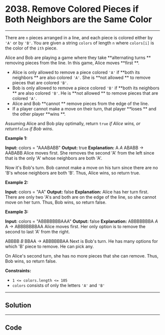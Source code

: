 # 2038. Remove Colored Pieces if Both Neighbors are the Same Color

---

There are `n` pieces arranged in a line, and each piece is colored either by `'A'` or by `'B'`. You are given a string `colors` of length `n` where `colors[i]` is the color of the `ith` piece.

Alice and Bob are playing a game where they take **alternating turns ** removing pieces from the line. In this game, Alice moves **first **.

  * Alice is only allowed to remove a piece colored `'A'` if **both its neighbors ** are also colored `'A'`. She is **not allowed ** to remove pieces that are colored `'B'`.
  * Bob is only allowed to remove a piece colored `'B'` if **both its neighbors ** are also colored `'B'`. He is **not allowed ** to remove pieces that are colored `'A'`.
  * Alice and Bob **cannot ** remove pieces from the edge of the line.
  * If a player cannot make a move on their turn, that player **loses ** and the other player **wins **.



Assuming Alice and Bob play optimally, return `true` _if Alice wins, or return_`false` _if Bob wins_.

 

**Example 1:**


**Input:** colors = "AAABABB"
**Output:** true
**Explanation:**
A _A_ ABABB -> AABABB
Alice moves first.
She removes the second 'A' from the left since that is the only 'A' whose neighbors are both 'A'.

Now it's Bob's turn.
Bob cannot make a move on his turn since there are no 'B's whose neighbors are both 'B'.
Thus, Alice wins, so return true.


**Example 2:**


**Input:** colors = "AA"
**Output:** false
**Explanation:**
Alice has her turn first.
There are only two 'A's and both are on the edge of the line, so she cannot move on her turn.
Thus, Bob wins, so return false.


**Example 3:**


**Input:** colors = "ABBBBBBBAAA"
**Output:** false
**Explanation:**
ABBBBBBBA _A_ A -> ABBBBBBBAA
Alice moves first.
Her only option is to remove the second to last 'A' from the right.

ABBBB _B_ BBAA -> ABBBBBBAA
Next is Bob's turn.
He has many options for which 'B' piece to remove. He can pick any.

On Alice's second turn, she has no more pieces that she can remove.
Thus, Bob wins, so return false.


 

**Constraints:**

  * `1 <= colors.length <= 105`
  * `colors` consists of only the letters `'A'` and `'B'`

---

## Solution



---

## Code
```python


```